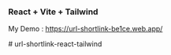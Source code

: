 ### React + Vite + Tailwind

My Demo : https://url-shortlink-be1ce.web.app/


 
#   u r l - s h o r t l i n k - r e a c t - t a i l w i n d 
 
 
